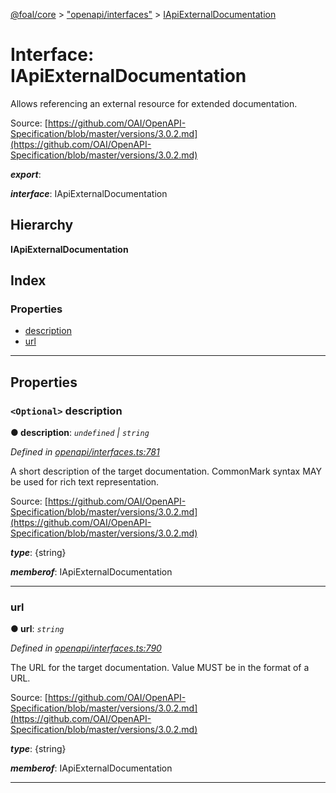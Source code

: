 [@foal/core](../README.md) > ["openapi/interfaces"](../modules/_openapi_interfaces_.md) > [IApiExternalDocumentation](../interfaces/_openapi_interfaces_.iapiexternaldocumentation.md)

# Interface: IApiExternalDocumentation

Allows referencing an external resource for extended documentation.

Source: [https://github.com/OAI/OpenAPI-Specification/blob/master/versions/3.0.2.md](https://github.com/OAI/OpenAPI-Specification/blob/master/versions/3.0.2.md)

*__export__*: 

*__interface__*: IApiExternalDocumentation

## Hierarchy

**IApiExternalDocumentation**

## Index

### Properties

* [description](_openapi_interfaces_.iapiexternaldocumentation.md#description)
* [url](_openapi_interfaces_.iapiexternaldocumentation.md#url)

---

## Properties

<a id="description"></a>

### `<Optional>` description

**● description**: *`undefined` \| `string`*

*Defined in [openapi/interfaces.ts:781](https://github.com/FoalTS/foal/blob/7934e4d7/packages/core/src/openapi/interfaces.ts#L781)*

A short description of the target documentation. CommonMark syntax MAY be used for rich text representation.

Source: [https://github.com/OAI/OpenAPI-Specification/blob/master/versions/3.0.2.md](https://github.com/OAI/OpenAPI-Specification/blob/master/versions/3.0.2.md)

*__type__*: {string}

*__memberof__*: IApiExternalDocumentation

___
<a id="url"></a>

###  url

**● url**: *`string`*

*Defined in [openapi/interfaces.ts:790](https://github.com/FoalTS/foal/blob/7934e4d7/packages/core/src/openapi/interfaces.ts#L790)*

The URL for the target documentation. Value MUST be in the format of a URL.

Source: [https://github.com/OAI/OpenAPI-Specification/blob/master/versions/3.0.2.md](https://github.com/OAI/OpenAPI-Specification/blob/master/versions/3.0.2.md)

*__type__*: {string}

*__memberof__*: IApiExternalDocumentation

___


